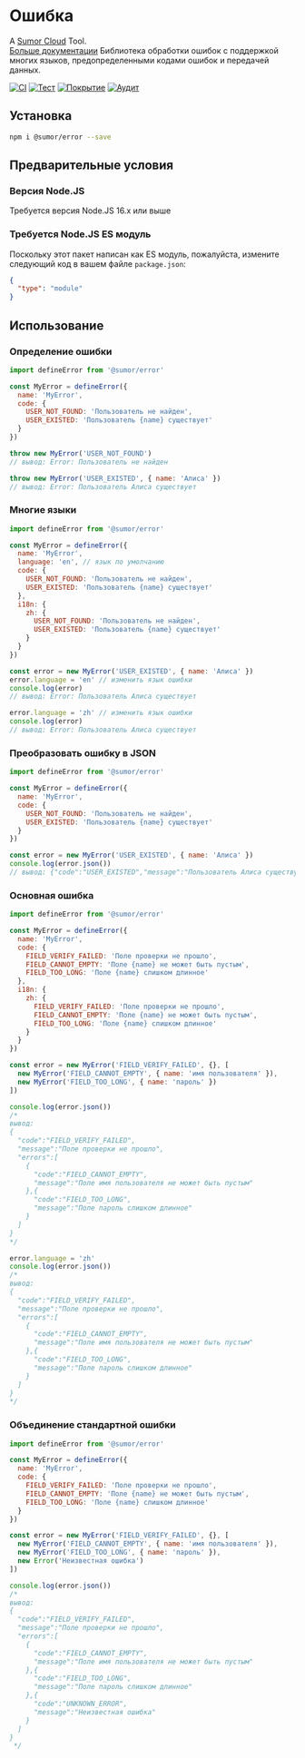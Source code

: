# Ошибка

A [Sumor Cloud](https://sumor.cloud) Tool.  
[Больше документации](https://sumor.cloud)
Библиотека обработки ошибок с поддержкой многих языков, предопределенными кодами ошибок и передачей данных.

[![CI](https://github.com/sumor-cloud/error/actions/workflows/ci.yml/badge.svg)](https://github.com/sumor-cloud/error/actions/workflows/ci.yml)
[![Тест](https://github.com/sumor-cloud/error/actions/workflows/ut.yml/badge.svg)](https://github.com/sumor-cloud/error/actions/workflows/ut.yml)
[![Покрытие](https://github.com/sumor-cloud/error/actions/workflows/coverage.yml/badge.svg)](https://github.com/sumor-cloud/error/actions/workflows/coverage.yml)
[![Аудит](https://github.com/sumor-cloud/error/actions/workflows/audit.yml/badge.svg)](https://github.com/sumor-cloud/error/actions/workflows/audit.yml)

## Установка

```bash
npm i @sumor/error --save
```

## Предварительные условия

### Версия Node.JS

Требуется версия Node.JS 16.x или выше

### Требуется Node.JS ES модуль

Поскольку этот пакет написан как ES модуль, пожалуйста, измените следующий код в вашем файле `package.json`:

```json
{
  "type": "module"
}
```

## Использование

### Определение ошибки

```js
import defineError from '@sumor/error'

const MyError = defineError({
  name: 'MyError',
  code: {
    USER_NOT_FOUND: 'Пользователь не найден',
    USER_EXISTED: 'Пользователь {name} существует'
  }
})

throw new MyError('USER_NOT_FOUND')
// вывод: Error: Пользователь не найден

throw new MyError('USER_EXISTED', { name: 'Алиса' })
// вывод: Error: Пользователь Алиса существует
```

### Многие языки

```js
import defineError from '@sumor/error'

const MyError = defineError({
  name: 'MyError',
  language: 'en', // язык по умолчанию
  code: {
    USER_NOT_FOUND: 'Пользователь не найден',
    USER_EXISTED: 'Пользователь {name} существует'
  },
  i18n: {
    zh: {
      USER_NOT_FOUND: 'Пользователь не найден',
      USER_EXISTED: 'Пользователь {name} существует'
    }
  }
})

const error = new MyError('USER_EXISTED', { name: 'Алиса' })
error.language = 'en' // изменить язык ошибки
console.log(error)
// вывод: Error: Пользователь Алиса существует

error.language = 'zh' // изменить язык ошибки
console.log(error)
// вывод: Error: Пользователь Алиса существует
```

### Преобразовать ошибку в JSON

```js
import defineError from '@sumor/error'

const MyError = defineError({
  name: 'MyError',
  code: {
    USER_NOT_FOUND: 'Пользователь не найден',
    USER_EXISTED: 'Пользователь {name} существует'
  }
})

const error = new MyError('USER_EXISTED', { name: 'Алиса' })
console.log(error.json())
// вывод: {"code":"USER_EXISTED","message":"Пользователь Алиса существует"}
```

### Основная ошибка

```js
import defineError from '@sumor/error'

const MyError = defineError({
  name: 'MyError',
  code: {
    FIELD_VERIFY_FAILED: 'Поле проверки не прошло',
    FIELD_CANNOT_EMPTY: 'Поле {name} не может быть пустым',
    FIELD_TOO_LONG: 'Поле {name} слишком длинное'
  },
  i18n: {
    zh: {
      FIELD_VERIFY_FAILED: 'Поле проверки не прошло',
      FIELD_CANNOT_EMPTY: 'Поле {name} не может быть пустым',
      FIELD_TOO_LONG: 'Поле {name} слишком длинное'
    }
  }
})

const error = new MyError('FIELD_VERIFY_FAILED', {}, [
  new MyError('FIELD_CANNOT_EMPTY', { name: 'имя пользователя' }),
  new MyError('FIELD_TOO_LONG', { name: 'пароль' })
])

console.log(error.json())
/* 
вывод: 
{
  "code":"FIELD_VERIFY_FAILED",
  "message":"Поле проверки не прошло",
  "errors":[
    {
      "code":"FIELD_CANNOT_EMPTY",
      "message":"Поле имя пользователя не может быть пустым"
    },{
      "code":"FIELD_TOO_LONG",
      "message":"Поле пароль слишком длинное"
    }
  ]
}
*/

error.language = 'zh'
console.log(error.json())
/*
вывод:
{
  "code":"FIELD_VERIFY_FAILED",
  "message":"Поле проверки не прошло",
  "errors":[
    {
      "code":"FIELD_CANNOT_EMPTY",
      "message":"Поле имя пользователя не может быть пустым"
    },{
      "code":"FIELD_TOO_LONG",
      "message":"Поле пароль слишком длинное"
    }
  ]
}
*/
```

### Объединение стандартной ошибки

```js
import defineError from '@sumor/error'

const MyError = defineError({
  name: 'MyError',
  code: {
    FIELD_VERIFY_FAILED: 'Поле проверки не прошло',
    FIELD_CANNOT_EMPTY: 'Поле {name} не может быть пустым',
    FIELD_TOO_LONG: 'Поле {name} слишком длинное'
  }
})

const error = new MyError('FIELD_VERIFY_FAILED', {}, [
  new MyError('FIELD_CANNOT_EMPTY', { name: 'имя пользователя' }),
  new MyError('FIELD_TOO_LONG', { name: 'пароль' }),
  new Error('Неизвестная ошибка')
])

console.log(error.json())
/*
вывод:
{
  "code":"FIELD_VERIFY_FAILED",
  "message":"Поле проверки не прошло",
  "errors":[
    {
      "code":"FIELD_CANNOT_EMPTY",
      "message":"Поле имя пользователя не может быть пустым"
    },{
      "code":"FIELD_TOO_LONG",
      "message":"Поле пароль слишком длинное"
    },{
      "code":"UNKNOWN_ERROR",
      "message":"Неизвестная ошибка"
    }
  ]
}
 */
```